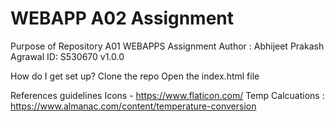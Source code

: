 # WEBAPP A02 Assignment

Purpose of Repository
A01 WEBAPPS Assignment
Author : Abhijeet Prakash Agrawal
ID: S530670
v1.0.0

How do I get set up?
Clone the repo
Open the index.html file

References guidelines
Icons - https://www.flaticon.com/
Temp Calcuations : https://www.almanac.com/content/temperature-conversion